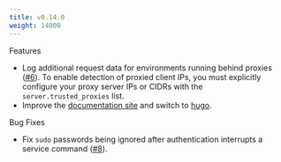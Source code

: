```yaml
---
title: v0.14.0
weight: 14000
---
```


Features

 * Log additional request data for environments running behind proxies ([#6](https://github.com/dpb587/ssoca/issues/6)). To enable detection of proxied client IPs, you must explicitly configure your proxy server IPs or CIDRs with the `server.trusted_proxies` list.
 * Improve the [documentation site](https://dpb587.github.io/ssoca) and switch to [hugo](https://gohugo.io/).

Bug Fixes

 * Fix `sudo` passwords being ignored after authentication interrupts a service command ([#8](https://github.com/dpb587/ssoca/issues/8)).
